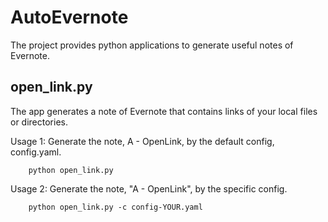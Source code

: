 # AutoEvernote
The project provides python applications to generate useful notes of Evernote.

## open_link.py

The app generates a note of Evernote that contains links of your local files or directories.

Usage 1: Generate the note, A - OpenLink, by the default config, config.yaml.
```
	python open_link.py
```

Usage 2: Generate the note, "A - OpenLink", by the specific config.
```
	python open_link.py -c config-YOUR.yaml
```